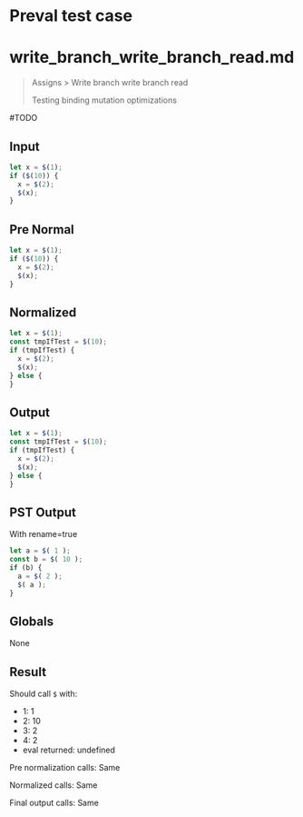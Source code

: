 # Preval test case

# write_branch_write_branch_read.md

> Assigns > Write branch write branch read
>
> Testing binding mutation optimizations

#TODO

## Input

`````js filename=intro
let x = $(1);
if ($(10)) {
  x = $(2);
  $(x);
}
`````

## Pre Normal

`````js filename=intro
let x = $(1);
if ($(10)) {
  x = $(2);
  $(x);
}
`````

## Normalized

`````js filename=intro
let x = $(1);
const tmpIfTest = $(10);
if (tmpIfTest) {
  x = $(2);
  $(x);
} else {
}
`````

## Output

`````js filename=intro
let x = $(1);
const tmpIfTest = $(10);
if (tmpIfTest) {
  x = $(2);
  $(x);
} else {
}
`````

## PST Output

With rename=true

`````js filename=intro
let a = $( 1 );
const b = $( 10 );
if (b) {
  a = $( 2 );
  $( a );
}
`````

## Globals

None

## Result

Should call `$` with:
 - 1: 1
 - 2: 10
 - 3: 2
 - 4: 2
 - eval returned: undefined

Pre normalization calls: Same

Normalized calls: Same

Final output calls: Same
